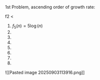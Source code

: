 
1st Problem, ascending order of growth rate:


f2 < 
1. $f_{5}(n)=5\log(n)$
2. 
3.
4.
5.
6.
7.
8.



![[Pasted image 20250903113916.png]]